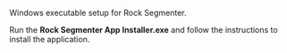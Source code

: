 Windows executable setup for Rock Segmenter.

Run the **Rock Segmenter App Installer.exe** and follow the instructions to install the application.
